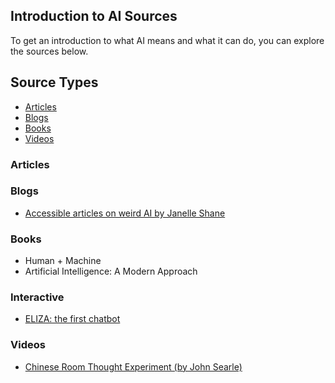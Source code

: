 ## Introduction to AI Sources

To get an introduction to what AI means and what it can do, you can explore the sources below.

## Source Types

- [Articles](#articles)
- [Blogs](#blogs)
- [Books](#books)
- [Videos](#videos)

### Articles

### Blogs

- [Accessible articles on weird AI by Janelle Shane](https://www.aiweirdness.com/author/ai/)

### Books

- Human + Machine
- Artificial Intelligence: A Modern Approach

### Interactive

- [ELIZA: the first chatbot](https://eliza.botlibre.com/)

### Videos

- [Chinese Room Thought Experiment (by John Searle)](https://www.youtube.com/watch?v=TryOC83PH1g)